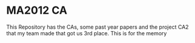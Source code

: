 # MA2012 CA
This Repository has the CAs, some past year papers and the project CA2 that my team made that got us 3rd place. This is for the memory
